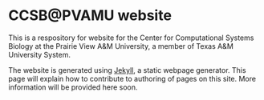 # CCSB@PVAMU website

This is a respository for website for the Center for Computational Systems Biology at the Prairie View A&M University, a member of Texas A&M University System.

The website is generated using [Jekyll](https://jekyllrb.com), a static webpage generator. This page will explain how to contribute to authoring of pages on this site.  More information will be provided here soon.
